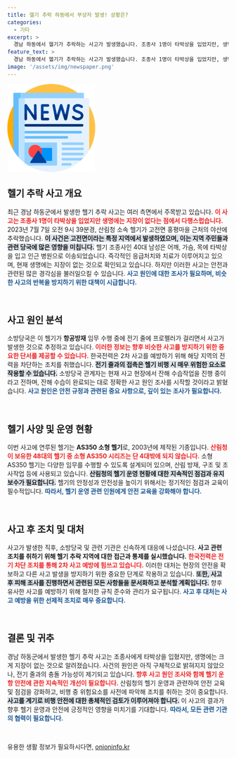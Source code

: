 ```yaml
---
title: 헬기 추락 하동에서 부상자 발생! 상황은?
categories:
  - 기타
excerpt: >
  경남 하동에서 헬기가 추락하는 사고가 발생했습니다. 조종사 1명이 타박상을 입었지만, 생명에는 지장이 없는 상황입니다. 헬기는 전기 줄에 프로펠러가 걸려 추락했으며, 소방당국은 정확한 사고 원인을 조사 중입니다. 클릭해 더 많은 소식을 확인하세요!
feature_text: >
  경남 하동에서 헬기가 추락하는 사고가 발생했습니다. 조종사 1명이 타박상을 입었지만, 생명에는 지장이 없는 상황입니다. 헬기는 전기 줄에 프로펠러가 걸려 추락했으며, 소방당국은 정확한 사고 원인을 조사 중입니다. 클릭해 더 많은 소식을 확인하세요!
image: '/assets/img/newspaper.png'
---
```


<p><img src="/assets/img/newspaper.png" alt="kimp 속보" /></p>

<h2 data-ke-size="size26">헬기 추락 사고 개요</h2>

<p data-ke-size="size16">최근 경남 하동군에서 발생한 헬기 추락 사고는 여러 측면에서 주목받고 있습니다. <b><span style="color: #ee2323;">이 사고는 조종사 1명이 타박상을 입었지만 생명에는 지장이 없다는 점에서 다행스럽습니다.</span></b> 2023년 7월 7일 오전 9시 39분경, 산림청 소속 헬기가 고전면 홍평마을 근처의 야산에 추락했습니다. <b><span style="background-color: #21538527;">이 사건은 고전면이라는 특정 지역에서 발생하였으며, 이는 지역 주민들과 관련 당국에 많은 영향을 미칩니다.</span></b> 헬기 조종사인 40대 남성은 어깨, 가슴, 목에 타박상을 입고 인근 병원으로 이송되었습니다. 즉각적인 응급처치와 치료가 이루어지고 있으며, 현재 생명에는 지장이 없는 것으로 확인되고 있습니다. 하지만 이러한 사고는 안전과 관련된 많은 경각심을 불러일으킬 수 있습니다. <b><span style="color: #1a5490;">사고 원인에 대한 조사가 필요하며, 비슷한 사고의 반복을 방지하기 위한 대책이 시급합니다.</span></b></p>

<p data-ke-size="size16">&nbsp;</p>

<h2 data-ke-size="size26">사고 원인 분석</h2>

<p data-ke-size="size16">소방당국은 이 헬기가 <b>항공방재</b> 임무 수행 중에 전기 줄에 프로펠러가 걸리면서 사고가 발생한 것으로 추정하고 있습니다. <b><span style="color: #ee2323;">이러한 정보는 향후 비슷한 사고를 방지하기 위한 중요한 단서를 제공할 수 있습니다.</span></b> 한국전력은 2차 사고를 예방하기 위해 해당 지역의 전력을 차단하는 조치를 취했습니다. <b><span style="background-color: #21538527;">전기 줄과의 접촉은 헬기 비행 시 매우 위험한 요소로 작용할 수 있습니다.</span></b> 소방당국 관계자는 현재 사고 현장에서 잔해 수습작업을 진행 중이라고 전하며, 잔해 수습이 완료되는 대로 정확한 사고 원인 조사를 시작할 것이라고 밝혔습니다. <b><span style="color: #1a5490;">사고 원인은 안전 규정과 관련된 중요 사항으로, 깊이 있는 조사가 필요합니다.</span></b></p>

<p data-ke-size="size16">&nbsp;</p>

<h2 data-ke-size="size26">헬기 사양 및 운영 현황</h2>

<p data-ke-size="size16">이번 사고에 연루된 헬기는 <b>AS350 소형 헬기</b>로, 2003년에 제작된 기종입니다. <b><span style="color: #ee2323;">산림청이 보유한 48대의 헬기 중 소형 AS350 시리즈는 단 4대밖에 되지 않습니다.</span></b> 소형 AS350 헬기는 다양한 임무를 수행할 수 있도록 설계되어 있으며, 산림 방재, 구조 및 조사작업 등에 사용되고 있습니다. <b><span style="background-color: #21538527;">산림청의 헬기 운영 현황에 대한 지속적인 점검과 유지보수가 필요합니다.</span></b> 헬기의 안정성과 안전성을 높이기 위해서는 정기적인 점검과 교육이 필수적입니다. <b><span style="color: #1a5490;">따라서, 헬기 운영 관련 인원에게 안전 교육을 강화해야 합니다.</span></b></p>

<p data-ke-size="size16">&nbsp;</p>

<h2 data-ke-size="size26">사고 후 조치 및 대처</h2>

<p data-ke-size="size16">사고가 발생한 직후, 소방당국 및 관련 기관은 신속하게 대응에 나섰습니다. <b>사고 관련 조치를 취하기 위해 헬기 추락 지역에 대한 접근과 통제를 실시했습니다.</b> <b><span style="color: #ee2323;">한국전력은 전기 차단 조치를 통해 2차 사고 예방에 힘쓰고 있습니다.</span></b> 이러한 대처는 현장의 안전을 확보하고 다른 사고 발생을 방지하기 위한 중요한 단계로 작용하고 있습니다. <b><span style="background-color: #21538527;">또한, 사고 후 피해 조사를 진행하면서 관련된 모든 사항들을 문서화하고 분석할 계획입니다.</span></b> 향후 유사한 사고를 예방하기 위해 철저한 규칙 준수와 관리가 요구됩니다. <b><span style="color: #1a5490;">사고 후 대처는 사고 예방을 위한 선제적 조치로 매우 중요합니다.</span></b></p>

<p data-ke-size="size16">&nbsp;</p>

<h2 data-ke-size="size26">결론 및 귀추</h2>

<p data-ke-size="size16">경남 하동군에서 발생한 헬기 추락 사고는 조종사에게 타박상을 입혔지만, 생명에는 크게 지장이 없는 것으로 알려졌습니다. 사건의 원인은 아직 구체적으로 밝혀지지 않았으나, 전기 줄과의 충돌 가능성이 제기되고 있습니다. <b><span style="color: #ee2323;">향후 사고 원인 조사와 함께 헬기 운항 안전에 관한 지속적인 개선이 필요합니다.</span></b> 산림청의 헬기 운영과 관련하여 안전 교육 및 점검을 강화하고, 비행 중 위험요소를 사전에 파악해 조치를 취하는 것이 중요합니다. <b><span style="background-color: #21538527;">사고를 계기로 비행 안전에 대한 총체적인 검토가 이루어져야 합니다.</span></b> 이 사고의 결과가 향후 헬기 운영과 안전에 긍정적인 영향을 미치기를 기대합니다. <b><span style="color: #1a5490;">따라서, 모든 관련 기관의 협력이 필요합니다.</span></b></p>

<p data-ke-size="size16">&nbsp;</p>
유용한 생활 정보가 필요하시다면, <a href="https://onioninfo.kr" rel="dofollow">onioninfo.kr</a>


